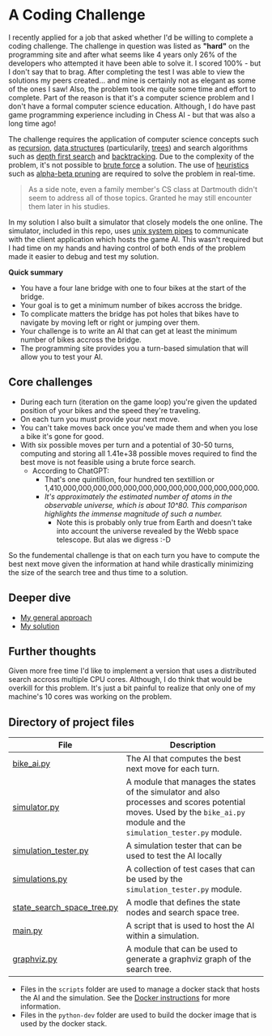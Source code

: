# A Coding Challenge

I recently applied for a job that asked whether I'd be willing to complete a coding challenge.  The challenge in question was listed as **"hard"** on the programming site and after what seems like 4 years only 26% of the developers who attempted it have been able to solve it.  I scored 100% - but I don't say that to brag.  After completing the test I was able to view the solutions my peers created... and mine is certainly not as elegant as some of the ones I saw!  Also, the problem took me quite some time and effort to complete.  Part of the reason is that it's a computer science problem and I don't have a formal computer science education.  Although, I do have past game programming experience including in Chess AI - but that was also a long time ago!

The challenge requires the application of computer science concepts such as [recursion](https://en.wikipedia.org/wiki/Recursion#:~:text=Recursion%20in%20computer%20programming%20is,simpler%20versions%20of%20the%20problem), [data structures](https://en.wikipedia.org/wiki/Data_structure) (particularily, [trees](https://en.wikipedia.org/wiki/Tree_(data_structure))) and search algorithms such as [depth first search](https://en.wikipedia.org/wiki/Depth-first_search) and [backtracking](https://en.wikipedia.org/wiki/Backtracking).   Due to the complexity of the problem, it's not possible to [brute force](https://en.wikipedia.org/wiki/Brute-force_search) a solution.  The use of [heuristics](https://en.wikipedia.org/wiki/Heuristic_(computer_science)) such as [alpha-beta pruning](https://en.wikipedia.org/wiki/Alpha%E2%80%93beta_pruning) are required to solve the problem in real-time.

> As a side note, even a family member's CS class at Dartmouth didn't seem to address all of those topics. Granted he may still encounter them later in his studies.

In my solution I also built a simulator that closely models the one online.  The simulator, included in this repo, uses [unix system pipes](https://en.wikipedia.org/wiki/Pipeline_(Unix)) to communicate with the client application which hosts the game AI.  This wasn't required but I had time on my hands and having control of both ends of the problem made it easier to debug and test my solution.

**Quick summary**
- You have a four lane bridge with one to four bikes at the start of the bridge.
- Your goal is to get a minimum number of bikes accross the bridge.
- To complicate matters the bridge has pot holes that bikes have to navigate by moving left or right or jumping over them.
- Your challenge is to write an AI that can get at least the minimum number of bikes accross the bridge.
- The programming site provides you a turn-based simulation that will allow you to test your AI.

## Core challenges

- During each turn (iteration on the game loop) you're given the updated position of your bikes and the speed they're traveling.
- On each turn you must provide your next move.
- You can't take moves back once you've made them and when you lose a bike it's gone for good.
- With six possible moves per turn and a potential of 30-50 turns, computing and storing all 1.41e+38 possible moves required to find the best move is not feasible using a brute force search.
  - According to ChatGPT: 
    - That's one quintillion, four hundred ten sextillion or 1,410,000,000,000,000,000,000,000,000,000,000,000,000,000. 
    - *It's approximately the estimated number of atoms in the observable universe, which is about 10^80. This comparison highlights the immense magnitude of such a number.*
      - Note this is probably only true from Earth and doesn't take into account the universe revealed by the Webb space telescope. But alas we digress :-D

So the fundemental challenge is that on each turn you have to compute the best next move given the information at hand while drastically minimizing the size of the search tree and thus time to a solution.

## Deeper dive
- [My general approach](documentation/approach.md)
- [My solution](documentation/solution.md)

## Further thoughts
Given more free time I'd like to implement a version that uses a distributed search accross multiple CPU cores. Although, I do think that would be overkill for this problem. It's just a bit painful to realize that only one of my machine's 10 cores was working on the problem.

## Directory of project files
| File | Description |
| --- | --- |
| [bike_ai.py](source/bike_ai.py) | The AI that computes the best next move for each turn. |
| [simulator.py](source/simulator.py) | A module that manages the states of the simulator and also processes and scores potential moves.  Used by the `bike_ai.py` module and the `simulation_tester.py` module. |
| [simulation_tester.py](source/simulation_tester.py) | A simulation tester that can be used to test the AI locally |
| [simulations.py](source/simulations.py) | A collection of test cases that can be used by the `simulation_tester.py` module.|
| [state_search_space_tree.py](source/state_search_space_tree.py) | A modle that defines the state nodes and search space tree. |
| [main.py](source/main.py) | A script that is used to host the AI within a simulation. |
| [graphviz.py](source/graphviz.py) | A module that can be used to generate a graphviz graph of the search tree. |

- Files in the `scripts` folder are used to manage a docker stack that hosts the AI and the simulation.  See the [Docker instructions](documentation/docker.md) for more information.
- Files in the `python-dev` folder are used to build the docker image that is used by the docker stack.